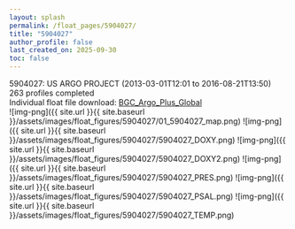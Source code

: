 ```yaml
---
layout: splash
permalink: /float_pages/5904027/
title: "5904027"
author_profile: false
last_created_on: 2025-09-30
toc: false
---
```

 
5904027: US ARGO PROJECT (2013-03-01T12:01 to 2016-08-21T13:50)\
263 profiles completed\
Individual float file download: [BGC_Argo_Plus_Global](https://ftp.soest.hawaii.edu/bgc_argo_plus/Individual_Floats/outliers_removed/5904027_Sprof_processed.nc)\
![img-png]({{ site.url }}{{ site.baseurl }}/assets/images/float_figures/5904027/01_5904027_map.png)
![img-png]({{ site.url }}{{ site.baseurl }}/assets/images/float_figures/5904027/5904027_DOXY.png)
![img-png]({{ site.url }}{{ site.baseurl }}/assets/images/float_figures/5904027/5904027_DOXY2.png)
![img-png]({{ site.url }}{{ site.baseurl }}/assets/images/float_figures/5904027/5904027_PRES.png)
![img-png]({{ site.url }}{{ site.baseurl }}/assets/images/float_figures/5904027/5904027_PSAL.png)
![img-png]({{ site.url }}{{ site.baseurl }}/assets/images/float_figures/5904027/5904027_TEMP.png)
